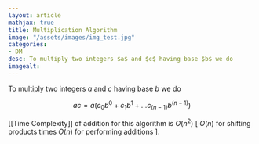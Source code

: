 ```yaml
---
layout: article
mathjax: true
title: Multiplication Algorithm
image: "/assets/images/img_test.jpg"
categories:
- DM
desc: To multiply two integers $a$ and $c$ having base $b$ we do 
imagealt: 
---
```


To multiply two integers $a$ and $c$ having base $b$ we do

































































































































































































































































































































































$$ac = a(c_0 b^0 + c_1 b^1 + \dots c_{(n-1)} b^{(n-1)})$$


































































































































































































































































































































































[[Time Complexity]] of addition for this algorithm is $O(n^2)$ \[ $O(n)$ for shifting products times $O(n)$ for performing additions \].


































































































































































































































































































































































